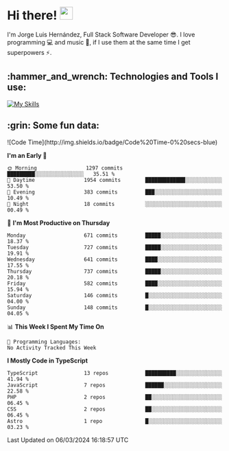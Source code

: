 <h1 align="left">
 <abc>
  <br>Hi there! <img src="https://user-images.githubusercontent.com/42378118/110234147-e3259600-7f4e-11eb-95be-0c4047144dea.gif" width="30"><br>
 </abc>
</h1>

I'm Jorge Luis Hernández, Full Stack Software Developer :sunglasses:. I love programming :computer: and music :musical_score:, if I use them at the same time I get superpowers :zap:. 


<h2 align="left">:hammer_and_wrench: Technologies and Tools I use:</h2>

[![My Skills](https://skillicons.dev/icons?i=js,ts,html,css,py,vue,react,next,nest,postgres,mysql)](https://skillicons.dev)

<h2 align="left">:grin: Some fun data:</h2>
<!--START_SECTION:waka-->
![Code Time](http://img.shields.io/badge/Code%20Time-0%20secs-blue)

**I'm an Early 🐤** 

```text
🌞 Morning                1297 commits        █████████░░░░░░░░░░░░░░░░   35.51 % 
🌆 Daytime                1954 commits        █████████████░░░░░░░░░░░░   53.50 % 
🌃 Evening                383 commits         ███░░░░░░░░░░░░░░░░░░░░░░   10.49 % 
🌙 Night                  18 commits          ░░░░░░░░░░░░░░░░░░░░░░░░░   00.49 % 
```
📅 **I'm Most Productive on Thursday** 

```text
Monday                   671 commits         █████░░░░░░░░░░░░░░░░░░░░   18.37 % 
Tuesday                  727 commits         █████░░░░░░░░░░░░░░░░░░░░   19.91 % 
Wednesday                641 commits         ████░░░░░░░░░░░░░░░░░░░░░   17.55 % 
Thursday                 737 commits         █████░░░░░░░░░░░░░░░░░░░░   20.18 % 
Friday                   582 commits         ████░░░░░░░░░░░░░░░░░░░░░   15.94 % 
Saturday                 146 commits         █░░░░░░░░░░░░░░░░░░░░░░░░   04.00 % 
Sunday                   148 commits         █░░░░░░░░░░░░░░░░░░░░░░░░   04.05 % 
```


📊 **This Week I Spent My Time On** 

```text
💬 Programming Languages: 
No Activity Tracked This Week
```

**I Mostly Code in TypeScript** 

```text
TypeScript               13 repos            ██████████░░░░░░░░░░░░░░░   41.94 % 
JavaScript               7 repos             ██████░░░░░░░░░░░░░░░░░░░   22.58 % 
PHP                      2 repos             ██░░░░░░░░░░░░░░░░░░░░░░░   06.45 % 
CSS                      2 repos             ██░░░░░░░░░░░░░░░░░░░░░░░   06.45 % 
Astro                    1 repo              █░░░░░░░░░░░░░░░░░░░░░░░░   03.23 % 
```




 Last Updated on 06/03/2024 16:18:57 UTC
<!--END_SECTION:waka-->
